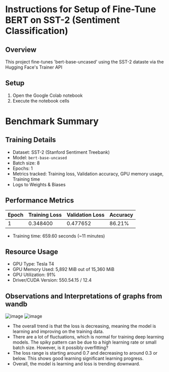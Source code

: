 # Instructions for Setup of Fine-Tune BERT on SST-2 (Sentiment Classification)

## Overview
This project fine-tunes 'bert-base-uncased' using the SST-2 dataste via the Hugging Face's Trainer API

## Setup
1. Open the Google Colab notebook
2. Execute the notebook cells

# Benchmark Summary
## Training Details
  - Dataset: SST-2 (Stanford Sentiment Treebank)
  - Model: `bert-base-uncased` 
  - Batch size: 8
  - Epochs: 1
  - Metrics tracked: Training loss, Validation accuracy, GPU memory usage, Training       time
  - Logs to Weights & Biases

## Performance Metrics
| Epoch | Training Loss | Validation Loss | Accuracy |
| ----- | ------------- | --------------- | -------- |
| 1     | 0.348400      | 0.477652        | 86.21%   |

- Training time: 659.60 seconds (~11 minutes)

## Resource Usage
- GPU Type: Tesla T4
- GPU Memory Used: 5,892 MiB out of 15,360 MiB
- GPU Utilization: 91%
- Driver/CUDA Version: 550.54.15 / 12.4

## Observations and Interpretations of graphs from wandb
![image](https://github.com/user-attachments/assets/7e00d3c6-b32a-48eb-85ab-00aec659ff13)
![image](https://github.com/user-attachments/assets/7d5d3a03-cc73-403e-a775-0a0f48c75baa)


- The overall trend is that the loss is decreasing, meaning the model is learning and improving on the training data.
- There are a lot of fluctuations, which is normal for training deep learning models. The spiky pattern can be due to a high learning rate or small batch size. However, is it possibly overfitting?
- The loss range is starting around 0.7 and decreasing to around 0.3 or below. This shows good learning significant learning progress.
- Overall, the model is learning and loss is trending downward.
